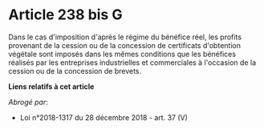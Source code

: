 # Article 238 bis G

Dans le cas d'imposition d'après le régime du bénéfice réel, les profits provenant de la cession ou de la concession de
certificats d'obtention végétale sont imposés dans les mêmes conditions que les bénéfices réalisés par les entreprises
industrielles et commerciales à l'occasion de la cession ou de la concession de brevets.

**Liens relatifs à cet article**

_Abrogé par_:

  - Loi n°2018-1317 du 28 décembre 2018 - art. 37 (V)

